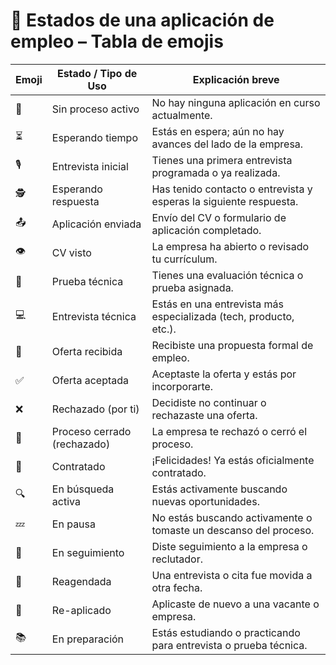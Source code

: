 # 🧭 Estados de una aplicación de empleo – Tabla de emojis

| Emoji | Estado / Tipo de Uso            | Explicación breve                                                                 |
|-------|----------------------------------|------------------------------------------------------------------------------------|
| 🔘    | Sin proceso activo              | No hay ninguna aplicación en curso actualmente.                                    |
| ⏳    | Esperando tiempo                | Estás en espera; aún no hay avances del lado de la empresa.                       |
| 🎙️    | Entrevista inicial              | Tienes una primera entrevista programada o ya realizada.                          |
| 🕵️    | Esperando respuesta             | Has tenido contacto o entrevista y esperas la siguiente respuesta.                |
| 📤    | Aplicación enviada              | Envío del CV o formulario de aplicación completado.                               |
| 👁️    | CV visto                        | La empresa ha abierto o revisado tu currículum.                                   |
| 🧠    | Prueba técnica                  | Tienes una evaluación técnica o prueba asignada.                                  |
| 💻    | Entrevista técnica              | Estás en una entrevista más especializada (tech, producto, etc.).                 |
| 🎉    | Oferta recibida                 | Recibiste una propuesta formal de empleo.                                         |
| ✅    | Oferta aceptada                 | Aceptaste la oferta y estás por incorporarte.                                     |
| ❌    | Rechazado (por ti)              | Decidiste no continuar o rechazaste una oferta.                                   |
| 🚫    | Proceso cerrado (rechazado)     | La empresa te rechazó o cerró el proceso.                                         |
| 🥳    | Contratado                      | ¡Felicidades! Ya estás oficialmente contratado.                                   |
| 🔍    | En búsqueda activa              | Estás activamente buscando nuevas oportunidades.                                  |
| 💤    | En pausa                        | No estás buscando activamente o tomaste un descanso del proceso.                 |
| 💬    | En seguimiento                  | Diste seguimiento a la empresa o reclutador.                                      |
| 📆    | Reagendada                      | Una entrevista o cita fue movida a otra fecha.                                    |
| 🔄    | Re-aplicado                     | Aplicaste de nuevo a una vacante o empresa.                                       |
| 📚    | En preparación                  | Estás estudiando o practicando para entrevista o prueba técnica.                 |

